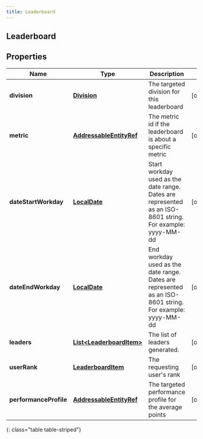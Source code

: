 ```yaml
---
title: Leaderboard
---
```


## Leaderboard

## Properties

| Name                   | Type                                                                       | Description                                                                                                | Notes      |
| ---------------------- | -------------------------------------------------------------------------- | ---------------------------------------------------------------------------------------------------------- | ---------- |
| **division**           | <!----><!---->[**Division**](Division.md)<!---->                           | The targeted division for this leaderboard                                                                 | [optional] |
| **metric**             | <!----><!---->[**AddressableEntityRef**](AddressableEntityRef.md)<!---->   | The metric id if the leaderboard is about a specific metric                                                | [optional] |
| **dateStartWorkday**   | <!----><!---->[**LocalDate**](LocalDate.md)<!---->                         | Start workday used as the date range. Dates are represented as an ISO-8601 string. For example: yyyy-MM-dd | [optional] |
| **dateEndWorkday**     | <!----><!---->[**LocalDate**](LocalDate.md)<!---->                         | End workday used as the date range. Dates are represented as an ISO-8601 string. For example: yyyy-MM-dd   | [optional] |
| **leaders**            | <!----><!---->[**List&lt;LeaderboardItem&gt;**](LeaderboardItem.md)<!----> | The list of leaders generated.                                                                             | [optional] |
| **userRank**           | <!----><!---->[**LeaderboardItem**](LeaderboardItem.md)<!---->             | The requesting user&#39;s rank                                                                             | [optional] |
| **performanceProfile** | <!----><!---->[**AddressableEntityRef**](AddressableEntityRef.md)<!---->   | The targeted performance profile for the average points                                                    | [optional] |

{: class="table table-striped"}
